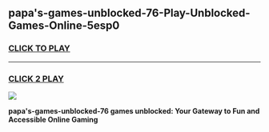 
## papa's-games-unblocked-76-Play-Unblocked-Games-Online-5esp0
<h3>
<a href="https://premium76.site?title=papa's-games-unblocked-76&ref=25A">CLICK TO PLAY</a></h3>
<hr>

<h3>
<a href="https://premium76.site?title=papa's-games-unblocked-76&ref=25A">CLICK 2 PLAY</a>
  
</h3>

<a href="https://premium76.site?title=papa's-games-unblocked-76&ref=25A"><img src="https://clearcache.store/games.png"></a>


**papa's-games-unblocked-76 games unblocked: Your Gateway to Fun and Accessible Online Gaming**
